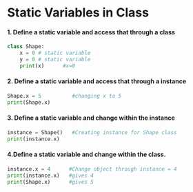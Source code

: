 # Static Variables in Class
#### 1. Define a static variable and access that through a class 
``` python
class Shape:
	x = 0 # static variable
	y = 0 # static variable
	print(x)      #x=0
```
	
#### 2. Define a static variable and access that through a instance 
``` python
Shape.x = 5          #changing x to 5
print(Shape.x)
```
#### 3. Define a static variable and change within the instance 
``` python
instance = Shape()   #Creating instance for Shape class 
print(instance.x) 
```

#### 4.Define a static variable and change within the class.
``` python
instance.x = 4      #Change object through instance = 4
print(instance.x) 	#gives 4
print(Shape.x) 		#gives 5
```
